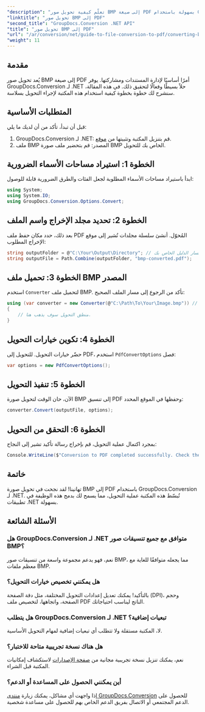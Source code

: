 ```yaml
---
"description": "تعلّم كيفية تحويل صور BMP إلى صيغة PDF بسهولة باستخدام GroupDocs.Conversion لـ .NET. يغطي هذا البرنامج التعليمي الشامل، خطوة بخطوة، المتطلبات الأساسية، ومعالجة ملف المصدر، وخيارات التخصيص."
"linktitle": "تحويل صور BMP إلى PDF"
"second_title": "GroupDocs.Conversion .NET API"
"title": "تحويل صور BMP إلى PDF"
"url": "/ar/conversion/net/guide-to-file-conversion-to-pdf/converting-bmp-to-pdf/"
"weight": 11
---
```


## مقدمة

يُعد تحويل صور BMP إلى صيغة PDF أمرًا أساسيًا لإدارة المستندات ومشاركتها. يوفر GroupDocs.Conversion لـ .NET حلاً بسيطًا وفعالًا لتحقيق ذلك. في هذه المقالة، سنشرح لك خطوة بخطوة كيفية استخدام هذه المكتبة لإجراء التحويل بسلاسة.

## المتطلبات الأساسية

قبل أن تبدأ، تأكد من أن لديك ما يلي:

1. GroupDocs.Conversion لـ .NET: قم بتنزيل المكتبة وتثبيتها من [موقع](https://releases.groupdocs.com/conversion/net/).
2. ملف BMP المصدر: قم بتحضير ملف صورة BMP الخاص بك للتحويل.

## الخطوة 1: استيراد مساحات الأسماء الضرورية

ابدأ باستيراد مساحات الأسماء المطلوبة لجعل الفئات والطرق الضرورية قابلة للوصول:

```csharp
using System;
using System.IO;
using GroupDocs.Conversion.Options.Convert;
```

## الخطوة 2: تحديد مجلد الإخراج واسم الملف

بعد ذلك، حدد مكان حفظ ملف PDF المُحوّل. أنشئ سلسلة مجلدات تُشير إلى موقع الإخراج المطلوب:

```csharp
string outputFolder = @"C:\Your\Output\Directory"; // التحديث باستخدام مسار الدليل الخاص بك
string outputFile = Path.Combine(outputFolder, "bmp-converted.pdf");
```

## الخطوة 3: تحميل ملف BMP المصدر

استخدم `Converter` لتحميل ملف BMP. تأكد من الرجوع إلى مسار الملف الصحيح:

```csharp
using (var converter = new Converter(@"C:\Path\To\Your\Image.bmp")) // التحديث باستخدام مسار ملف BMP الخاص بك
{
    // منطق التحويل سوف يذهب هنا.
}
```

## الخطوة 4: تكوين خيارات التحويل

حضّر خيارات التحويل. للتحويل إلى PDF، استخدم `PdfConvertOptions` فصل:

```csharp
var options = new PdfConvertOptions();
```

## الخطوة 5: تنفيذ التحويل

الآن، حان الوقت لتحويل صورة BMP إلى تنسيق PDF وحفظها في الموقع المحدد:

```csharp
converter.Convert(outputFile, options);
```

## الخطوة 6: التحقق من التحويل

بمجرد اكتمال عملية التحويل، قم بإخراج رسالة تأكيد تشير إلى النجاح:

```csharp
Console.WriteLine($"Conversion to PDF completed successfully. Check the output in: {outputFolder}");
```

## خاتمة

تهانينا! لقد نجحت في تحويل صورة BMP إلى PDF باستخدام GroupDocs.Conversion لـ .NET. تُبسّط هذه المكتبة عملية التحويل، مما يسمح لك بدمج هذه الوظيفة في تطبيقات .NET بسهولة.

## الأسئلة الشائعة

### هل GroupDocs.Conversion لـ .NET متوافق مع جميع تنسيقات صور BMP؟

نعم، فهو يدعم مجموعة واسعة من تنسيقات صور BMP، مما يجعله متوافقًا للغاية مع معظم ملفات BMP.

### هل يمكنني تخصيص خيارات التحويل؟

بالتأكيد! يمكنك تعديل إعدادات التحويل المختلفة، مثل دقة الصفحة (DPI)، وحجم الصفحة، واتجاهها، لتخصيص ملف PDF الناتج ليناسب احتياجاتك.

### هل يتطلب GroupDocs.Conversion لـ .NET تبعيات إضافية؟

لا، المكتبة مستقلة ولا تتطلب أي تبعيات إضافية لمهام التحويل الأساسية.

### هل هناك نسخة تجريبية متاحة للاختبار؟

نعم، يمكنك تنزيل نسخة تجريبية مجانية من [صفحة الإصدارات](https://releases.groupdocs.com/) لاستكشاف إمكانيات المكتبة قبل الشراء.

### أين يمكنني الحصول على المساعدة أو الدعم؟

إذا واجهت أي مشاكل، يمكنك زيارة [منتدى GroupDocs.Conversion](https://forum.groupdocs.com/c/conversion/11) للحصول على الدعم المجتمعي أو الاتصال بفريق الدعم الخاص بهم للحصول على مساعدة شخصية.